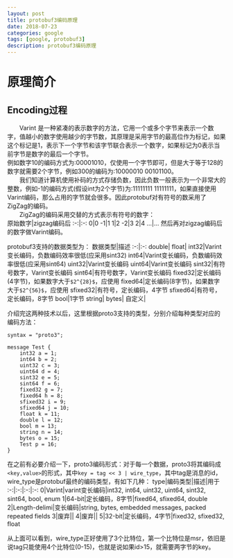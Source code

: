 ```yaml
---
layout: post
title: protobuf3编码原理
date: 2018-07-23
categories: google
tags: [google, protobuf3]
description: protobuf3编码原理
---
```


# 原理简介
## Encoding过程
&#8195;&#8195;Varint 是一种紧凑的表示数字的方法，它用一个或多个字节来表示一个数字，值越小的数字使用越少的字节数，其原理是采用字节的最高位作为标记，如果这个标记是1，表示下一个字节和该字节联合表示一个数字，如果标记为0表示当前字节是数字的最后一个字节。  
例如数字10的编码方式为:00001010，仅使用一个字节即可，但是大于等于128的数字就需要2个字节，例如300的编码为:10000010 00101100。  
&#8195;&#8195;我们知道计算机使用补码的方式存储负数，因此负数一般表示为一个非常大的整数，例如-1的编码方式(假设int为2个字节)为:11111111 11111111，如果直接使用Varint编码，那么占用的字节就会很多。因此protobuf对有符号的数采用了ZigZag的编码。  
&#8195;&#8195;ZigZag的编码采用交替的方式表示有符号的数字：  
原始数字|zigzag编码后
:-:|:-:
0|0
-1|1
1|2
-2|3
2|4
...|...
然后再对zigzag编码后的数字做Varint编码。

protobuf3支持的数据类型为：
数据类型|描述
:-:|:-:
double|
float|
int32|Varint变长编码，负数编码效率很低(应采用sint32)
int64|Varint变长编码，负数编码效率很低(应采用sint64)
uint32|Varint变长编码
uint64|Varint变长编码
sint32|有符号数字，Varint变长编码
sint64|有符号数字，Varint变长编码
fixed32|定长编码(4字节)，如果数字大于`$2^{28}$`，应使用
fixed64|定长编码(8字节)，如果数字大于`$2^{56}$`，应使用
sfixed32|有符号，定长编码，4字节
sfixed64|有符号，定长编码，8字节
bool|1字节
string|
bytes|
自定义|


介绍完这两种技术以后，这里根据proto3支持的类型，分别介绍每种类型对应的编码方法：
```
syntax = "proto3";

message Test {
    int32 a = 1;
    int64 b = 2;
    uint32 c = 3;
    uint64 d = 4;
    sint32 e = 5;
    sint64 f = 6;
    fixed32 g = 7;
    fixed64 h = 8;
    sfixed32 i = 9;
    sfixed64 j = 10;
    float k = 11;
    double l = 12;
    bool m = 13;
    string n = 14;
    bytes o = 15;
    Test p = 16;
}
```
在之前有必要介绍一下，proto3编码形式：对于每一个数据，proto3将其编码成`<key,value>`的形式，其中`key = tag << 3 | wire_type`，其中tag是消息的id，wire_type是protobuf最终的编码类型，有如下几种：
type|编码类型|描述|用于
:-:|:-:|:-:|:-:
0|Varint|varint变长编码|int32, int64, uint32, uint64, sint32, sint64, bool, enum
1|64-bit|定长编码，8字节|fixed64, sfixed64, double
2|Length-delimi|变长编码|string, bytes, embedded messages, packed repeated fields
3|废弃||
4|废弃||
5|32-bit|定长编码，4字节|fixed32, sfixed32, float

从上面可以看到，wire_type正好使用了3个比特位，第一个比特位是msr，依旧是说tag只能使用4个比特位(0-15)，也就是说如果id>15，就需要两字节的key。

